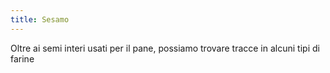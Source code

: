 ```yaml
---
title: Sesamo
---
```

Oltre ai semi interi usati per il pane, possiamo trovare tracce in alcuni tipi di farine